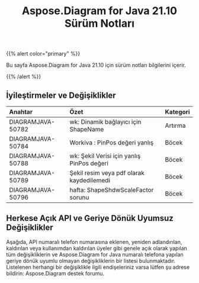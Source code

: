 ﻿---
title: Aspose.Diagram for Java 21.10 Sürüm Notları
type: docs
weight: 3
url: /tr/java/aspose-diagram-for-java-21-10-release-notes/
---
{{% alert color="primary" %}}

Bu sayfa Aspose.Diagram for Java 21.10 için sürüm notları bilgilerini içerir.

{{% /alert %}}
## **İyileştirmeler ve Değişiklikler**  ##

|**Anahtar**|**Özet**|**Kategori**|
|:- |:- |:- |
|DIAGRAMJAVA-50782|wk: Dinamik bağlayıcı için ShapeName|Artırma|
|DIAGRAMJAVA-50784|Workiva : PinPos değeri yanlış|Böcek|
|DIAGRAMJAVA-50788|wk: Şekil Verisi için yanlış PinPos değeri|Böcek|
|DIAGRAMJAVA-50789|Şekil resim veya pdf olarak kaydedilemedi|Böcek|
|DIAGRAMJAVA-50796|hafta: ShapeShdwScaleFactor sorunu|Böcek|
## **Herkese Açık API ve Geriye Dönük Uyumsuz Değişiklikler**
Aşağıda, API numaralı telefon numarasına eklenen, yeniden adlandırılan, kaldırılan veya kullanımdan kaldırılan üyeler gibi genele açık olarak yapılan tüm değişikliklerin ve Aspose.Diagram for Java numaralı telefona yapılan geriye dönük uyumlu olmayan değişikliklerin bir listesi bulunmaktadır. Listelenen herhangi bir değişiklikle ilgili endişeleriniz varsa lütfen şu adrese bildirin: Aspose.Diagram destek forumu.

